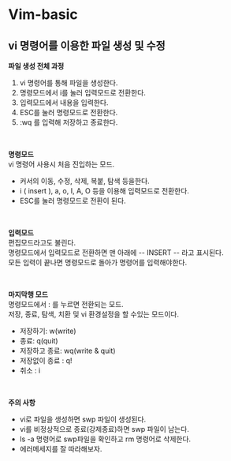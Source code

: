 # Vim-basic

## vi 명령어를 이용한 파일 생성 및 수정

**파일 생성 전체 과정**
1. vi 명령어를 통해 파일을 생성한다.
2. 명령모드에서 i를 눌러 입력모드로 전환한다.
3. 입력모드에서 내용을 입력한다.
4. ESC를 눌러 명령모드로 전환한다.
5. :wq 를 입력해 저장하고 종료한다.

<br/>

**명령모드** <br/>
vi 명령어 사용시 처음 진입하는 모드.<br/>
- 커서의 이동, 수정, 삭제, 복붙, 탐색 등을한다.
- i ( insert ), a, o, I, A, O 등을 이용해 입력모드로 전환한다.
- ESC를 눌러 명령모드로 전환이 된다.

<br/>

**입력모드** <br/>
편집모드라고도 불린다.<br/>
명령모드에서 입력모드로 전환하면 맨 아래에 -- INSERT -- 라고 표시된다.<br/>
모든 입력이 끝나면 명령모드로 돌아가 명령어를 입력해야한다.

<br/>

**마지막행 모드** <br/>
명령모드에서 : 를 누르면 전환되는 모드. <br/>
저장, 종료, 탐색, 치환 및 vi 환경설정을 할 수있는 모드이다.

- 저장하기: w(write)
- 종료: q(quit)
- 저장하고 종료: wq(write & quit)
- 저장없이 종료 : q!
- 취소 : i

<br/>

**주의 사항**
- vi로 파일을 생성하면 swp 파일이 생성된다. <br/>
- vi를 비정상적으로 종료(강제종료)하면 swp 파일이 남는다.
- ls -a 명령어로 swp파일을 확인하고 rm 명령어로 삭제한다.
- 에러메세지를 잘 따라해보자.